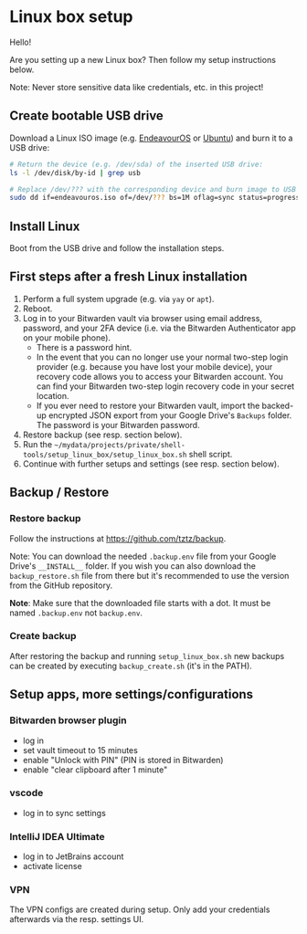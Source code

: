 # Linux box setup

Hello!

Are you setting up a new Linux box? Then follow my setup instructions below.

Note: Never store sensitive data like credentials, etc. in this project!

## Create bootable USB drive

Download a Linux ISO image (e.g. [EndeavourOS](https://endeavouros.com/) or [Ubuntu](https://ubuntu.com/)) and burn it to a USB drive:

```sh
# Return the device (e.g. /dev/sda) of the inserted USB drive:
ls -l /dev/disk/by-id | grep usb

# Replace /dev/??? with the corresponding device and burn image to USB drive:
sudo dd if=endeavouros.iso of=/dev/??? bs=1M oflag=sync status=progress
```

## Install Linux

Boot from the USB drive and follow the installation steps.

## First steps after a fresh Linux installation

1. Perform a full system upgrade (e.g. via `yay` or `apt`).
1. Reboot.
1. Log in to your Bitwarden vault via browser using email address, password, and your 2FA device (i.e. via the Bitwarden Authenticator app on your mobile phone).
   - There is a password hint.
   - In the event that you can no longer use your normal two-step login provider (e.g. because you have lost your mobile device), your recovery code allows you to access your Bitwarden account. You can find your Bitwarden two-step login recovery code in your secret location.
   - If you ever need to restore your Bitwarden vault, import the backed-up encrypted JSON export from your Google Drive's `Backups` folder. The password is your Bitwarden password.
1. Restore backup (see resp. section below).
1. Run the `~/mydata/projects/private/shell-tools/setup_linux_box/setup_linux_box.sh` shell script.
1. Continue with further setups and settings (see resp. section below).

## Backup / Restore

### Restore backup

Follow the instructions at <https://github.com/tztz/backup>.

Note: You can download the needed `.backup.env` file from your Google Drive's `__INSTALL__` folder.
If you wish you can also download the `backup_restore.sh` file from there but it's recommended to use the version from the GitHub repository.

**Note**: Make sure that the downloaded file starts with a dot. It must be named `.backup.env` not `backup.env`.

### Create backup

After restoring the backup and running `setup_linux_box.sh` new backups can be created by executing `backup_create.sh` (it's in the PATH).

## Setup apps, more settings/configurations

### Bitwarden browser plugin

- log in
- set vault timeout to 15 minutes
- enable "Unlock with PIN" (PIN is stored in Bitwarden)
- enable "clear clipboard after 1 minute"

### vscode

- log in to sync settings

### IntelliJ IDEA Ultimate

- log in to JetBrains account
- activate license

### VPN

The VPN configs are created during setup. Only add your credentials afterwards via the resp. settings UI.
